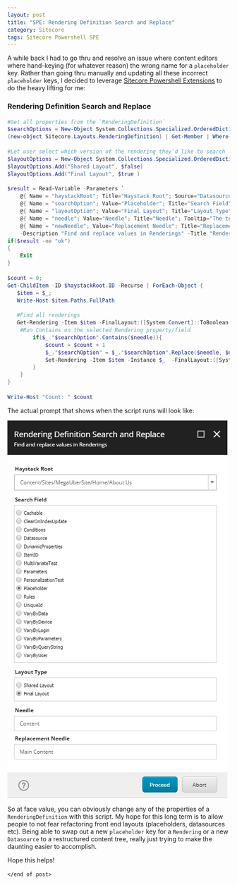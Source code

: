 ```yaml
---
layout: post
title: "SPE: Rendering Definition Search and Replace"
category: Sitecore
tags: Sitecore Powershell SPE
---
```


A while back I had to go thru and resolve an issue where content editors where hand-keying (for whatever reason) the wrong name for a `placeholder` key.  Rather than going thru manually and updating all these incorrect `placeholder` keys, I decided to leverage [Sitecore Powershell Extensions](https://marketplace.sitecore.net/en/Modules/Sitecore_PowerShell_console.aspx) to do the heavy lifting for me:

### Rendering Definition Search and Replace
```powershell
#Get all properties from the `RenderingDefinition`
$searchOptions = New-Object System.Collections.Specialized.OrderedDictionary
(new-object Sitecore.Layouts.RenderingDefinition) | Get-Member | Where-Object {$_.MemberType -eq "Property"} | Foreach-Object {$searchOptions.Add($_.Name,$_.Name)}

#Let user select which version of the rendering they'd like to search
$layoutOptions = New-Object System.Collections.Specialized.OrderedDictionary
$layoutOptions.Add("Shared Layout", $false)
$layoutOptions.Add("Final Layout", $true )

$result = Read-Variable -Parameters `
    @{ Name = "haystackRoot"; Title="Haystack Root"; Source="Datasource=/sitecore/content/"; editor="droptree"}, `
    @{ Name = "searchOption"; Value="Placeholder"; Title="Search Field"; Tooltip="What Rendering field do you want to search"; editor="radio"; options=$searchOptions},  `
    @{ Name = "layoutOption"; Value="Final Layout"; Title="Layout Type"; Tooltip="What Layout do you want to run the search against"; editor="radio"; options=$layoutOptions},  `
    @{ Name = "needle"; Value="Needle"; Title="Needle"; Tooltip="The text you are looking for"; Placeholder="Needle"},  `
    @{ Name = "newNeedle"; Value="Replacement Needle"; Title="Replacement Needle"; Tooltip="The text you are replacing the needle with"; Placeholder="Replacement Needle"}  `
    -Description "Find and replace values in Renderings" -Title "Rendering Definition Search and Replace" -Width 500 -Height 480 -OkButtonName "Proceed" -CancelButtonName "Abort"
if($result -ne "ok")
{
    Exit
}

$count = 0;
Get-ChildItem -ID $haystackRoot.ID -Recurse | ForEach-Object { 
   $item = $_;
   Write-Host $item.Paths.FullPath
   
   #Find all renderings
   Get-Rendering -Item $item -FinalLayout:([System.Convert]::ToBoolean($layoutOption)) | Foreach-Object { 
	#Run Contains on the selected Rendering property/field
        if($_."$searchOption".Contains($needle)){
            $count = $count + 1
            $_."$searchOption" = $_."$searchOption".Replace($needle, $newNeedle); 
            Set-Rendering -Item $item -Instance $_  -FinalLayout:([System.Convert]::ToBoolean($layoutOption))
        }
    }
}

Write-Host "Count: " $count
```

The actual prompt that shows when the script runs will look like: 

![alt text](/assets/renderingSearchAndReplace.png "Rendering Search and Replace UI")

So at face value, you can obviously change any of the properties of a `RenderingDefinition` with this script.  My hope for this long term is to allow people to not fear refactoring front end layouts (placeholders, datasources etc). Being able to swap out a new `placeholder` key for a `Rendering` or a new `Datasource` to a restructured content tree, really just trying to make the daunting easier to accomplish.

Hope this helps!

`</end of post>`
